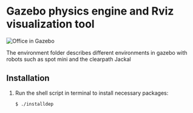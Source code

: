# Gazebo physics engine and Rviz visualization tool

![Office in Gazebo](docs/office_gazebo.png)

The environment folder describes different environments in gazebo with robots such as spot mini and the clearpath Jackal

## Installation

1. Run the shell script in terminal to install necessary packages:
	```bash
	$ ./installdep
	```
